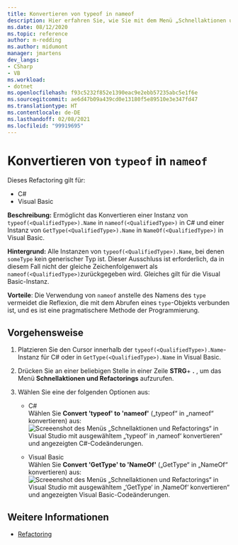 ```yaml
---
title: Konvertieren von typeof in nameof
description: Hier erfahren Sie, wie Sie mit dem Menü „Schnellaktionen und Refactorings“ in Visual Studio „typeof“ in „nameof“ in C# und GetType in NameOf in Visual Basic konvertieren.
ms.date: 08/12/2020
ms.topic: reference
author: m-redding
ms.author: midumont
manager: jmartens
dev_langs:
- CSharp
- VB
ms.workload:
- dotnet
ms.openlocfilehash: f93c5232f852e1390eac9e2ebb57235abc5e1f6e
ms.sourcegitcommit: ae6d47b09a439cd0e13180f5e89510e3e347fd47
ms.translationtype: HT
ms.contentlocale: de-DE
ms.lasthandoff: 02/08/2021
ms.locfileid: "99919695"
---
```

# <a name="convert-typeof-to-nameof"></a>Konvertieren von `typeof` in `nameof`

Dieses Refactoring gilt für:

- C#
- Visual Basic

**Beschreibung:** Ermöglicht das Konvertieren einer Instanz von `typeof(<QualifiedType>).Name` in `nameof(<QualifiedType>)` in C# und einer Instanz von `GetType(<QualifiedType>).Name` in `NameOf(<QualifiedType>)` in Visual Basic.

**Hintergrund:**  Alle Instanzen von `typeof(<QualifiedType>).Name`, bei denen `someType` kein generischer Typ ist. Dieser Ausschluss ist erforderlich, da in diesem Fall nicht der gleiche Zeichenfolgenwert als `nameof(<QualifiedType>)`zurückgegeben wird. Gleiches gilt für die Visual Basic-Instanz.

**Vorteile**: Die Verwendung von `nameof` anstelle des Namens des `type` vermeidet die Reflexion, die mit dem Abrufen eines `type`-Objekts verbunden ist, und es ist eine pragmatischere Methode der Programmierung.

## <a name="how-to"></a>Vorgehensweise

1. Platzieren Sie den Cursor innerhalb der `typeof(<QualifiedType>).Name`-Instanz für C# oder in `GetType(<QualifiedType>).Name` in Visual Basic.

2. Drücken Sie an einer beliebigen Stelle in einer Zeile **STRG**+ **.** , um das Menü **Schnellaktionen und Refactorings** aufzurufen.

3. Wählen Sie eine der folgenden Optionen aus:

    - C#
      <br>Wählen Sie **Convert 'typeof' to 'nameof'** („typeof“ in „nameof“ konvertieren) aus: ![Screeenshot des Menüs „Schnellaktionen und Refactorings“ in Visual Studio mit ausgewähltem „‘typeof‘ in ‚nameof‘ konvertieren“ und angezeigten C#-Codeänderungen.](media/convert-type-of.PNG)

    - Visual Basic
      <br>Wählen Sie **Convert 'GetType' to 'NameOf'** („GetType“ in „NameOf“ konvertieren) aus: ![Screeenshot des Menüs „Schnellaktionen und Refactorings“ in Visual Studio mit ausgewähltem „‘GetType‘ in ‚NameOf‘ konvertieren“ und angezeigten Visual Basic-Codeänderungen.](media/convert-get-type.PNG)

## <a name="see-also"></a>Weitere Informationen

- [Refactoring](../refactoring-in-visual-studio.md)

